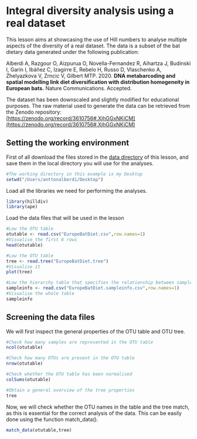 # Integral diversity analysis using a real dataset
This lesson aims at showcasing the use of Hill numbers to analyse multiple aspects of the diversity of a real dataset. The data is a subset of the bat dietary data generated under the following publication:

Alberdi A, Razgour O, Aizpurua O, Novella-Fernandez R, Aihartza J, Budinski I, Garin I, Ibáñez C, Izagirre E, Rebelo H, Russo D, Vlaschenko A, Zhelyazkova V, Zrncic V, Gilbert MTP. 2020. **DNA metabarcoding and spatial modelling link diet diversification with distribution homogeneity in European bats.** Nature Communications. Accepted.

The dataset has been downscaled and slightly modified for educational purposes. The raw material used to generate the data can be retrieved from the Zenodo repository: [https://zenodo.org/record/3610756#.XjhGGxNKiCM](https://zenodo.org/record/3610756#.XjhGGxNKiCM)

## Setting the working environment
First of all download the files stored in the [data directory](https://github.com/anttonalberdi/CLIMBATS_school_2020/tree/master/diversity_hillnumbers/data) of this lesson, and save them in the local directory you will use for the analyses.

````R
#The working directory in this example is my Desktop
setwd("/Users/anttonalberdi/Desktop")
````

Load all the libraries we need for performing the analyses.
````R
library(hilldiv)
library(ape)
````

Load the data files that will be used in the lesson
````R
#Low the OTU table
otutable <- read.csv("EuropeBatDiet.csv",row.names=1)
#Visualise the first 6 rows
head(otutable)

#Low the OTU table
tree <- read.tree("EuropeBatDiet.tree")
#Visualise it
plot(tree)

#Low the hierarchy table that specifies the relationship between samples and predator species
sampleinfo <- read.csv("EuropeBatDiet.sampleinfo.csv",row.names=1)
#Visualise the whole table
sampleinfo
````

## Screening the data files
We will first inspect the general properties of the OTU table and OTU tree.

````R
#Check how many samples are represented in the OTU table
ncol(otutable)

#Check how many OTUs are present in the OTU table
nrow(otutable)

#Check whether the OTU table has been normalised
colSums(otutable)

#Obtain a general overview of the tree properties
tree
````

Now, we will check whether the OTU names in the table and the tree match, as this is essential for the correct analysis of the data. This can be easily done using the function match_data().

````R
match_data(otutable,tree)
````
